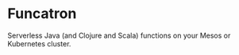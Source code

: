 # Funcatron

Serverless Java (and Clojure and Scala) functions
on your Mesos or Kubernetes cluster.
